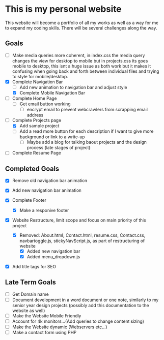# **This is my personal website**
This website will become a portfolio of all my works as well as a way for me to expand my coding skills. There will be several challenges along the way. 

## **Goals**
- [ ] Make media queries more coherent, in index.css the media query changes the view for desktop to mobile but in projects.css its goes mobile to desktop, this isnt a huge issue as both work but it makes it confusing when going back and forth between individual files and trying to style for mobile/desktop.
- [X] Complete Navigation Bar
	- [ ] Add new animation to navigation bar and adjust style
	- [X] Complete Mobile Navigation Bar
- [ ] Complete Home Page
	- [ ] Get email button working 
		- [ ] encrypt email to prevent webcrawlers from scrapping email address
- [ ] Complete Projects page
	- [X] Add sample project
	- [ ] Add a read more button for each description if I want to give more background or link to a write-up
		- [ ] Maybe add a blog for talking baout projects and the design process (late stages of project)
- [ ] Complete Resume Page

## **Completed Goals**
- [x] Remove old navigation bar animation
- [x] Add new navigation bar animation
- [X] Complete Footer
	- [x] Make a responive footer
- [X] Website Restructure, limit scope and focus on main priority of this project
	- [X] Removed: About.html, Contact.html, resume.css, Contact.css, navbartoggle.js, stickyNavScript.js, as part of restructuring of website
		- [X] Added new navigation bar
		- [X] Added menu_dropdown.js
- [X] Add title tags for SEO


## **Late Term Goals**
- [ ] Get Domain name
- [ ] Document development in a word document or one note, similarly to my senior year design projects (possibly add this documentation to the website as well)
- [ ] Make the Website Mobile Friendly
- [ ] Account for 4k monitors...(Add queries to change content sizing)
- [ ] Make the Website dynamic (Webservers etc...)
- [ ] Make a contact form using PHP
